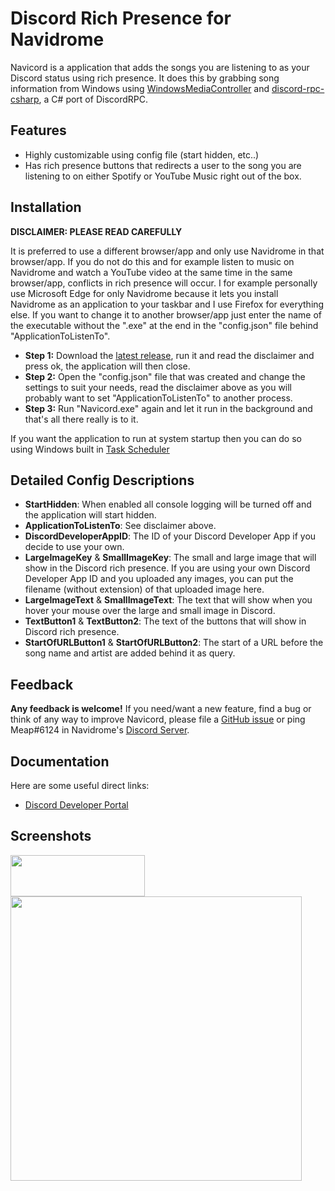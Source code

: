 # Discord Rich Presence for Navidrome

Navicord is a application that adds the songs you are listening to as your Discord status using rich presence.
It does this by grabbing song information from Windows using [WindowsMediaController](https://github.com/DubyaDude/WindowsMediaController) and [discord-rpc-csharp](https://github.com/Lachee/discord-rpc-csharp), a C# port of DiscordRPC.

## Features
 
 - Highly customizable using config file (start hidden, etc..)
 - Has rich presence buttons that redirects a user to the song you are listening to on either Spotify or YouTube Music right out of the box.

## Installation

__DISCLAIMER: PLEASE READ CAREFULLY__

It is preferred to use a different browser/app and only use Navidrome in that browser/app.
If you do not do this and for example listen to music on Navidrome and watch a YouTube video at the same time in the same browser/app, conflicts in rich presence will occur.
I for example personally use Microsoft Edge for only Navidrome because it lets you install Navidrome as an application to your taskbar and I use Firefox for everything else.
If you want to change it to another browser/app just enter the name of the executable without the ".exe" at the end in the "config.json" file behind "ApplicationToListenTo".

 - __Step 1:__ Download the [latest release](https://github.com/MeapVR/Navicord/releases), run it and read the disclaimer and press ok, the application will then close.
 - __Step 2:__ Open the "config.json" file that was created and change the settings to suit your needs, read the disclaimer above as you will probably want to set "ApplicationToListenTo" to another process.
 - __Step 3:__ Run "Navicord.exe" again and let it run in the background and that's all there really is to it.

If you want the application to run at system startup then you can do so using Windows built in [Task Scheduler](https://www.windowscentral.com/how-create-automated-task-using-task-scheduler-windows-10)

## Detailed Config Descriptions

 - __StartHidden__: When enabled all console logging will be turned off and the application will start hidden.
 - __ApplicationToListenTo__: See disclaimer above.
 - __DiscordDeveloperAppID__: The ID of your Discord Developer App if you decide to use your own.
 - __LargeImageKey__ & __SmallImageKey__: The small and large image that will show in the Discord rich presence. If you are using your own Discord Developer App ID and you uploaded any images, you can put the filename (without extension) of that uploaded image here.
 - __LargeImageText__ & __SmallImageText__: The text that will show when you hover your mouse over the large and small image in Discord.
 - __TextButton1__ & __TextButton2__: The text of the buttons that will show in Discord rich presence.
 - __StartOfURLButton1__ & __StartOfURLButton2__: The start of a URL before the song name and artist are added behind it as query.

## Feedback

__Any feedback is welcome!__ If you need/want a new feature, find a bug or think of any way to improve Navicord, 
please file a [GitHub issue](https://github.com/MeapVR/Navicord/issues) or ping Meap#6124 in Navidrome's [Discord Server](https://discord.gg/xh7j7yF).

## Documentation
Here are some useful direct links:

- [Discord Developer Portal](https://discord.com/developers/applications)

## Screenshots

<p align="left">
    <img width="215" height="66" src="https://cdn.discordapp.com/attachments/821517441595211808/1044691265754771598/image.png">
	<img width="466" height="455" src="https://cdn.discordapp.com/attachments/821517441595211808/1044690998300790835/image.png">
</p>
